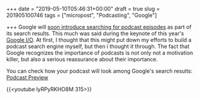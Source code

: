 +++
date = "2019-05-10T05:46:31+00:00"
draft = true
slug = 201905100746
tags = ["micropost", "Podcasting", "Google"]

+++
Google will [soon introduce searching for podcast episodes](https://techcrunch.com/2019/05/07/google-search-will-offer-better-news-coverage-and-soon-support-for-podcast-search/) as part of its search results. This much was said during the keynote of this year's [Google I/O](https://events.google.com/io/). At first, I thought that this might put down my efforts to build a podcast search engine myself, but then i thought it through. The fact that Google recognizes the importance of podcasts is not only not a motivation killer, but also a serious reassurance about their importance.

You can check how your podcast will look among Google's search results: [Podcast Preview](https://search.google.com/devtools/podcast/preview)

{{<youtube lyRPyRKHO8M 315>}}